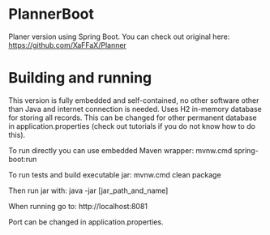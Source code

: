 # PlannerBoot
Planer version using Spring Boot. You can check out original here:
https://github.com/XaFFaX/Planner

# Building and running
This version is fully embedded and self-contained, no other software other than Java and internet connection is needed. Uses H2 in-memory database for storing all records. This can be changed for other permanent database in application.properties (check out tutorials if you do not know how to do this).

To run directly you can use embedded Maven wrapper:
mvnw.cmd spring-boot:run

To run tests and build executable jar:
mvnw.cmd clean package

Then run jar with:
java -jar [jar_path_and_name]

When running go to:
http://localhost:8081

Port can be changed in application.properties.